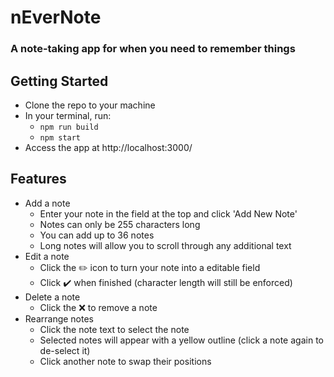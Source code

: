 # nEverNote
### A note-taking app for when you need to remember things

## Getting Started
- Clone the repo to your machine
- In your terminal, run:
  - `npm run build`
  - `npm start`
- Access the app at http://localhost:3000/

## Features
- Add a note
  - Enter your note in the field at the top and click 'Add New Note'
  - Notes can only be 255 characters long
  - You can add up to 36 notes
  - Long notes will allow you to scroll through any additional text
- Edit a note
  - Click the ✏️ icon to turn your note into a editable field
  - Click ✔️ when finished (character length will still be enforced)
- Delete a note
  - Click the ❌ to remove a note
- Rearrange notes
  - Click the note text to select the note
  - Selected notes will appear with a yellow outline (click a note again to de-select it)
  - Click another note to swap their positions
